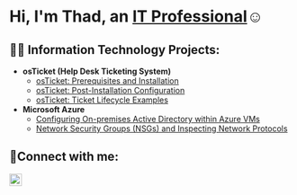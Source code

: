 
<h1>Hi, I'm Thad, an <a href="https://linkedin.com/in/Thad">IT Professional</a>☺</h1>

<h2>👨‍💻 Information Technology Projects:</h2>

- <b>osTicket (Help Desk Ticketing System)</b>
  - [osTicket: Prerequisites and Installation](https://github.com/Tcoursecareers23/osticket-prereqs)
  - [osTicket: Post-Installation Configuration](https://github.com/Tcoursecareers23/post-install-config)
  - [osTicket: Ticket Lifecycle Examples](https://github.com/Tcoursecareers23/ticket-lifecycle)
- <b>Microsoft Azure</b>
  - [Configuring On-premises Active Directory within Azure VMs](https://github.com/Tcoursecareers23/configure-ad)
  - [Network Security Groups (NSGs) and Inspecting Network Protocols](https://github.com/joshmadakorcc/azure-network-protocols)

<h2>🤳Connect with me:</h2>


[<img align="left" alt="Thaddeus | LinkedIn" width="22px" src="https://cdn.jsdelivr.net/npm/simple-icons@v3/icons/linkedin.svg" />][linkedin]


[linkedin]: https://linkedin.com/in/Thaddeus
